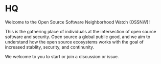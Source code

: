 # HQ

Welcome to the Open Source Software Neighborhood Watch (OSSNW)! 

This is the gathering place of individuals at the intersection of open source software and security. Open source a global public good, and we aim to understand how the open source ecosystems works with the goal of increased stablity, security, and continunity.

We welcome to you to start or join a discussion or issue.